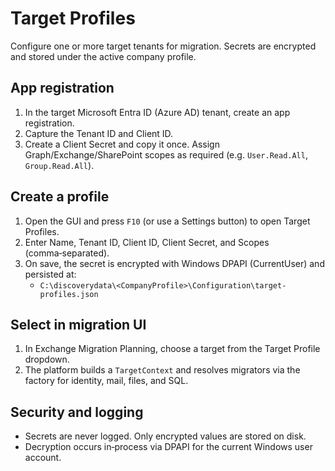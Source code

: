 # Target Profiles

Configure one or more target tenants for migration. Secrets are encrypted and stored under the active company profile.

## App registration
1. In the target Microsoft Entra ID (Azure AD) tenant, create an app registration.
2. Capture the Tenant ID and Client ID.
3. Create a Client Secret and copy it once. Assign Graph/Exchange/SharePoint scopes as required (e.g. `User.Read.All`, `Group.Read.All`).

## Create a profile
1. Open the GUI and press `F10` (or use a Settings button) to open Target Profiles.
2. Enter Name, Tenant ID, Client ID, Client Secret, and Scopes (comma‑separated).
3. On save, the secret is encrypted with Windows DPAPI (CurrentUser) and persisted at:
   - `C:\discoverydata\<CompanyProfile>\Configuration\target-profiles.json`

## Select in migration UI
1. In Exchange Migration Planning, choose a target from the Target Profile dropdown.
2. The platform builds a `TargetContext` and resolves migrators via the factory for identity, mail, files, and SQL.

## Security and logging
- Secrets are never logged. Only encrypted values are stored on disk.
- Decryption occurs in‑process via DPAPI for the current Windows user account.

